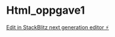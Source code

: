 # Html_oppgave1

[Edit in StackBlitz next generation editor ⚡️](https://stackblitz.com/~/github.com/ryankodelofte/Html_oppgave1)